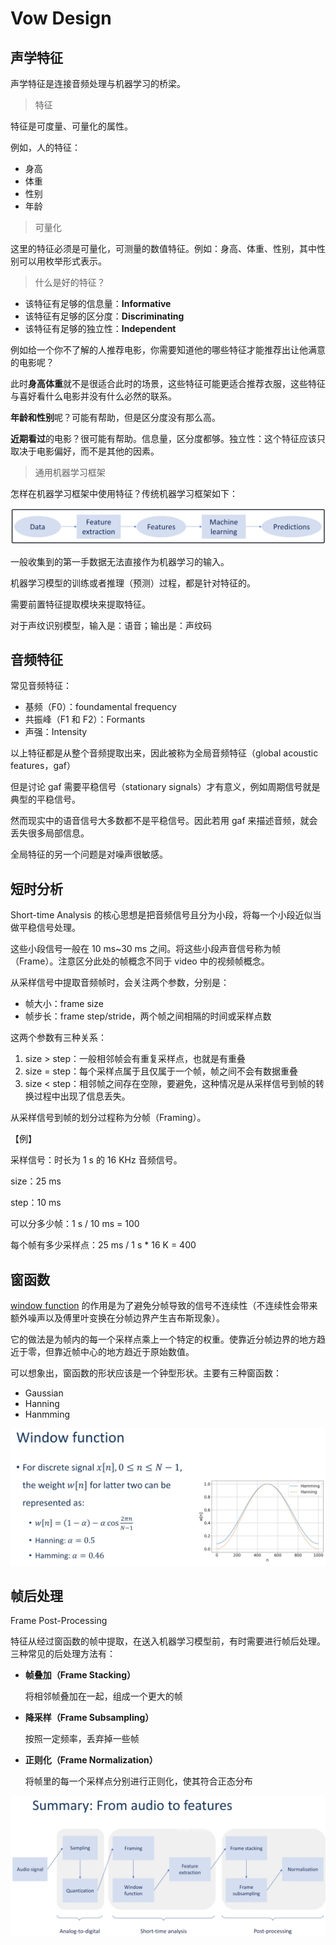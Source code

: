 # Vow Design

## 声学特征

声学特征是连接音频处理与机器学习的桥梁。

> 特征

特征是可度量、可量化的属性。

例如，人的特征：

* 身高
* 体重
* 性别
* 年龄



> 可量化

这里的特征必须是可量化，可测量的数值特征。例如：身高、体重、性别，其中性别可以用枚举形式表示。



> 什么是好的特征？

* 该特征有足够的信息量：**Informative**
* 该特征有足够的区分度：**Discriminating**
* 该特征有足够的独立性：**Independent**



例如给一个你不了解的人推荐电影，你需要知道他的哪些特征才能推荐出让他满意的电影呢？

此时**身高体重**就不是很适合此时的场景，这些特征可能更适合推荐衣服，这些特征与喜好看什么电影并没有什么必然的联系。

**年龄和性别**呢？可能有帮助，但是区分度没有那么高。

**近期看过**的电影？很可能有帮助。信息量，区分度都够。独立性：这个特征应该只取决于电影偏好，而不是其他的因素。



> 通用机器学习框架

怎样在机器学习框架中使用特征？传统机器学习框架如下：

![image-20230908115121643](https://raw.githubusercontent.com/huibazdy/TyporaPicture/main/image-20230908115121643.png)

一般收集到的第一手数据无法直接作为机器学习的输入。

机器学习模型的训练或者推理（预测）过程，都是针对特征的。

需要前置特征提取模块来提取特征。



对于声纹识别模型，输入是：语音；输出是：声纹码



## 音频特征

常见音频特征：

* 基频（F0）：foundamental frequency
* 共振峰（F1 和 F2）：Formants
* 声强：Intensity

以上特征都是从整个音频提取出来，因此被称为全局音频特征（global acoustic features，gaf）



但是讨论 gaf 需要平稳信号（stationary signals）才有意义，例如周期信号就是典型的平稳信号。



然而现实中的语音信号大多数都不是平稳信号。因此若用 gaf 来描述音频，就会丢失很多局部信息。



全局特征的另一个问题是对噪声很敏感。



## 短时分析

Short-time Analysis 的核心思想是把音频信号且分为小段，将每一个小段近似当做平稳信号处理。

这些小段信号一般在 10 ms~30 ms 之间。将这些小段声音信号称为帧（Frame）。注意区分此处的帧概念不同于 video 中的视频帧概念。

从采样信号中提取音频帧时，会关注两个参数，分别是：

* 帧大小：frame size
* 帧步长：frame step/stride，两个帧之间相隔的时间或采样点数

这两个参数有三种关系：

1. size > step：一般相邻帧会有重复采样点，也就是有重叠
2. size = step：每个采样点属于且仅属于一个帧，帧之间不会有数据重叠
3. size < step：相邻帧之间存在空隙，要避免，这种情况是从采样信号到帧的转换过程中出现了信息丢失。

从采样信号到帧的划分过程称为分帧（Framing）。



【例】

采样信号：时长为 1 s 的 16 KHz 音频信号。

size：25 ms

step：10 ms

可以分多少帧：1 s / 10 ms = 100

每个帧有多少采样点：25 ms / 1 s * 16 K = 400



## 窗函数

[window function](https://zh.wikipedia.org/zh-hans/%E7%AA%97%E5%87%BD%E6%95%B0) 的作用是为了避免分帧导致的信号不连续性（不连续性会带来额外噪声以及傅里叶变换在分帧边界产生吉布斯现象）。

它的做法是为帧内的每一个采样点乘上一个特定的权重。使靠近分帧边界的地方趋近于零，但靠近帧中心的地方趋近于原始数值。

可以想象出，窗函数的形状应该是一个钟型形状。主要有三种窗函数：

* Gaussian
* Hanning
* Hanmming

![image-20231002171528608](https://raw.githubusercontent.com/huibazdy/TyporaPicture/main/image-20231002171528608.png)



## 帧后处理

Frame Post-Processing

特征从经过窗函数的帧中提取，在送入机器学习模型前，有时需要进行帧后处理。三种常见的后处理方法有：

* **帧叠加（Frame Stacking）**

    将相邻帧叠加在一起，组成一个更大的帧

* **降采样（Frame Subsampling）**

    按照一定频率，丢弃掉一些帧

* **正则化（Frame Normalization）**

    将帧里的每一个采样点分别进行正则化，使其符合正态分布



![image-20231002171446052](https://raw.githubusercontent.com/huibazdy/TyporaPicture/main/image-20231002171446052.png)
